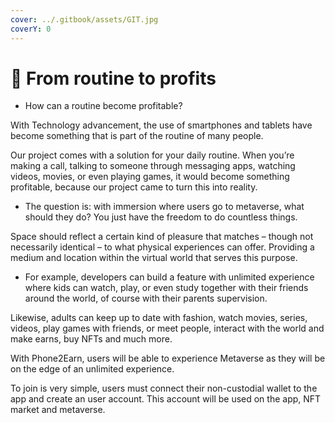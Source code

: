 ```yaml
---
cover: ../.gitbook/assets/GIT.jpg
coverY: 0
---
```


# 📶 From routine to profits

* How can a routine become profitable?

With Technology advancement, the use of smartphones and tablets have become something that is part of the routine of many people.

Our project comes with a solution for your daily routine. When you’re making a call, talking to someone through messaging apps, watching videos, movies, or even playing games, it would become something profitable, because our project came to turn this into reality.

* The question is: with immersion where users go to metaverse, what should they do? You just have the freedom to do countless things.

Space should reflect a certain kind of pleasure that matches – though not necessarily identical – to what physical experiences can offer. Providing a medium and location within the virtual world that serves this purpose.

* For example, developers can build a feature with unlimited experience where kids can watch, play, or even study together with their friends around the world, of course with their parents supervision.

Likewise, adults can keep up to date with fashion, watch movies, series, videos, play games with friends, or meet people, interact with the world and make earns, buy NFTs and much more.

With Phone2Earn, users will be able to experience Metaverse as they will be on the edge of an unlimited experience.

To join is very simple, users must connect their non-custodial wallet to the app and create an user account. This account will be used on the app, NFT market and metaverse.

